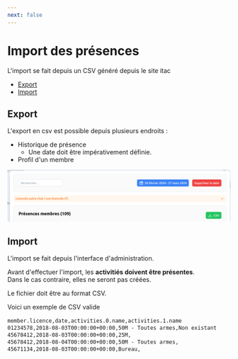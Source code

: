 ```yaml
---
next: false
---
```


<script setup>
import RoleLevelComponent from '../../../components/RoleLevelComponent.vue'
</script>

# Import des présences <RoleLevelComponent level="admin" />

L'import se fait depuis un CSV généré depuis le site itac

- [Export](#export)
- [Import](#import)

## Export <RoleLevelComponent level="admin" />
L'export en csv est possible depuis plusieurs endroits :

- Historique de présence
   - Une date doit être impérativement définie.
- Profil d'un membre

![](./images/import-donnees/narvik-export-1.png)

## Import <RoleLevelComponent level="admin" />
L'import se fait depuis l'interface d'administration.

Avant d'effectuer l'import, les **activitiés doivent être présentes**.  
Dans le cas contraire, elles ne seront pas créées.

Le fichier doit être au format CSV.

Voici un exemple de CSV valide

```csv
member.licence,date,activities.0.name,activities.1.name
01234578,2018-08-03T00:00:00+00:00,50M - Toutes armes,Non existant
45678412,2018-08-03T00:00:00+00:00,25M,
45678412,2018-08-04T00:00:00+00:00,50M - Toutes armes,
45671134,2018-08-03T00:00:00+00:00,Bureau,
```
